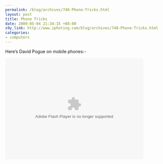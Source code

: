 ```yaml
--- 
permalink: /blog/archives/748-Phone-Tricks.html
layout: post
title: Phone Tricks
date: 2009-05-04 21:34:15 +08:00
s9y_link: http://www.iphoting.com/blog/archives/748-Phone-Tricks.html
categories: 
- computers
---
```

<p class="break"><p>Here&#8217;s David Pogue on mobile phones:-</p><p class="break"><object width="446" height="326"><param name="movie" value="http://video.ted.com/assets/player/swf/EmbedPlayer.swf"></param><param name="allowFullScreen" value="true" /><param name="wmode" value="transparent"></param><param name="bgColor" value="#ffffff"></param> <param name="flashvars" value="vu=http://video.ted.com/talks/embed/DavidPogue_2008P-embed-PARTNER_high.flv&amp;su=http://images.ted.com/images/ted/tedindex/embed-posters/DavidPogue-2008P.embed_thumbnail.jpg&amp;vw=432&amp;vh=240&amp;ap=0&amp;ti=495" /><embed src="http://video.ted.com/assets/player/swf/EmbedPlayer.swf" pluginspace="http://www.macromedia.com/go/getflashplayer" type="application/x-shockwave-flash" wmode="transparent" bgColor="#ffffff" width="446" height="326" allowFullScreen="true" flashvars="vu=http://video.ted.com/talks/embed/DavidPogue_2008P-embed-PARTNER_high.flv&amp;su=http://images.ted.com/images/ted/tedindex/embed-posters/DavidPogue-2008P.embed_thumbnail.jpg&amp;vw=432&amp;vh=240&amp;ap=0&amp;ti=495"></embed></object></p></p>
